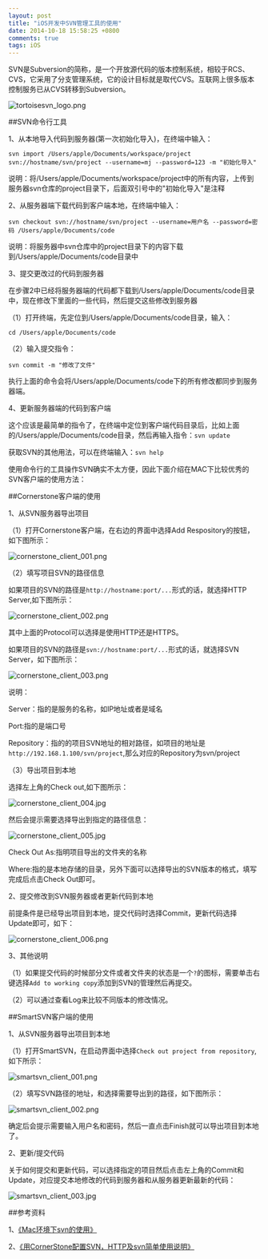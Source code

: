 ```yaml
---
layout: post
title: "iOS开发中SVN管理工具的使用"
date: 2014-10-18 15:58:25 +0800
comments: true
tags: iOS
---
```


SVN是Subversion的简称，是一个开放源代码的版本控制系统，相较于RCS、CVS，它采用了分支管理系统，它的设计目标就是取代CVS。互联网上很多版本控制服务已从CVS转移到Subversion。

![tortoisesvn_logo.png](/images/ios_svn/tortoisesvn_logo.png)

##SVN命令行工具

1、从本地导入代码到服务器(第一次初始化导入)，在终端中输入：

`svn import /Users/apple/Documents/workspace/project svn://hostname/svn/project --username=mj --password=123 -m "初始化导入"`

说明：将/Users/apple/Documents/workspace/project中的所有内容，上传到服务器svn仓库的project目录下，后面双引号中的"初始化导入"是注释
 
2、从服务器端下载代码到客户端本地，在终端中输入：

`svn checkout svn://hostname/svn/project --username=用户名 --password=密码 /Users/apple/Documents/code`

说明：将服务器中svn仓库中的project目录下的内容下载到/Users/apple/Documents/code目录中
 
3、提交更改过的代码到服务器

在步骤2中已经将服务器端的代码都下载到/Users/apple/Documents/code目录中，现在修改下里面的一些代码，然后提交这些修改到服务器

（1）打开终端，先定位到/Users/apple/Documents/code目录，输入：

`cd /Users/apple/Documents/code`

（2）输入提交指令：

`svn commit -m "修改了文件"`

执行上面的命令会将/Users/apple/Documents/code下的所有修改都同步到服务器端。
 
4、更新服务器端的代码到客户端

这个应该是最简单的指令了，在终端中定位到客户端代码目录后，比如上面的/Users/apple/Documents/code目录，然后再输入指令：`svn update`
 
获取SVN的其他用法，可以在终端输入：`svn help`

使用命令行的工具操作SVN确实不太方便，因此下面介绍在MAC下比较优秀的SVN客户端的使用方法：

##Cornerstone客户端的使用

1、从SVN服务器导出项目

（1）打开Cornerstone客户端，在右边的界面中选择Add Respository的按钮，如下图所示：

![cornerstone_client_001.png](/images/ios_svn/cornerstone_client_001.png)

（2）填写项目SVN的路径信息

如果项目的SVN的路径是`http://hostname:port/...`形式的话，就选择HTTP Server,如下图所示：

![cornerstone_client_002.png](/images/ios_svn/cornerstone_client_002.png)

其中上面的Protocol可以选择是使用HTTP还是HTTPS。

如果项目的SVN的路径是`svn://hostname:port/...`形式的话，就选择SVN Server，如下图所示：

![cornerstone_client_003.png](/images/ios_svn/cornerstone_client_003.png)

说明：

Server：指的是服务的名称，如IP地址或者是域名

Port:指的是端口号

Repository：指的的项目SVN地址的相对路径，如项目的地址是`http://192.168.1.100/svn/project`,那么对应的Repository为svn/project

（3）导出项目到本地

选择左上角的Check out,如下图所示：

![cornerstone_client_004.jpg](/images/ios_svn/cornerstone_client_004.jpg)

然后会提示需要选择导出到指定的路径信息：

![cornerstone_client_005.jpg](/images/ios_svn/cornerstone_client_005.jpg)

Check Out As:指明项目导出的文件夹的名称

Where:指的是本地存储的目录，另外下面可以选择导出的SVN版本的格式，填写完成后点击Check Out即可。

2、提交修改到SVN服务器或者更新代码到本地

前提条件是已经导出项目到本地，提交代码时选择Commit，更新代码选择Update即可，如下：

![cornerstone_client_006.png](/images/ios_svn/cornerstone_client_006.png)

3、其他说明

（1）如果提交代码的时候部分文件或者文件夹的状态是一个`?`的图标，需要单击右键选择`Add to working copy`添加到SVN的管理然后再提交。

（2）可以通过查看Log来比较不同版本的修改情况。

##SmartSVN客户端的使用

1、从SVN服务器导出项目到本地

（1）打开SmartSVN，在启动界面中选择`Check out project from repository`,如下所示：

![smartsvn_client_001.png](/images/ios_svn/smartsvn_client_001.png)

（2）填写SVN路径的地址，和选择需要导出到的路径，如下图所示：

![smartsvn_client_002.png](/images/ios_svn/smartsvn_client_002.png)

确定后会提示需要输入用户名和密码，然后一直点击Finish就可以导出项目到本地了。

2、更新/提交代码

关于如何提交和更新代码，可以选择指定的项目然后点击左上角的Commit和Update，对应提交本地修改的代码到服务器和从服务器更新最新的代码：

![smartsvn_client_003.jpg](/images/ios_svn/smartsvn_client_003.jpg)

##参考资料

1、[《Mac环境下svn的使用》](http://blog.csdn.net/q199109106q/article/details/8655204)

2、[《用CornerStone配置SVN，HTTP及svn简单使用说明》](http://blog.csdn.net/xiaohulunb/article/details/20627995)
